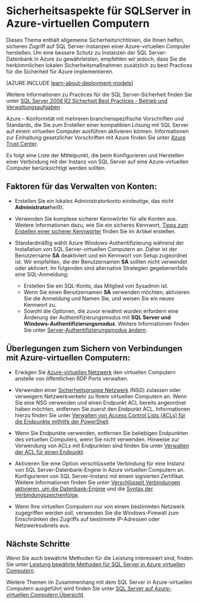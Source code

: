<properties
    pageTitle="Sicherheitsaspekte für SQLServer in Azure | Microsoft Azure"
    description="In diesem Thema bezieht sich auf Ressourcen, die mit dem klassischen Bereitstellungsmodell erstellt und sind allgemeine Hinweise zum Sichern von SQL Server in einer Azure-virtuellen Computern ausgeführt."
    services="virtual-machines-windows"
    documentationCenter="na"
    authors="rothja"
    manager="jhubbard"
   editor=""    
   tags="azure-service-management"/>
<tags
    ms.service="virtual-machines-windows"
    ms.devlang="na"
    ms.topic="article"
    ms.tgt_pltfrm="vm-windows-sql-server"
    ms.workload="infrastructure-services"
    ms.date="06/24/2016"
    ms.author="jroth" />

# <a name="security-considerations-for-sql-server-in-azure-virtual-machines"></a>Sicherheitsaspekte für SQLServer in Azure-virtuellen Computern
 
Dieses Thema enthält allgemeine Sicherheitsrichtlinien, die Ihnen helfen, sicheren Zugriff auf SQL Server-Instanzen einer Azure-virtuellen Computer herstellen. Um eine bessere Schutz zu Instanzen der SQL Server-Datenbank in Azure zu gewährleisten, empfehlen wir jedoch, dass Sie die herkömmlichen lokalen Sicherheitsmaßnahmen zusätzlich zu best Practices für die Sicherheit für Azure implementieren.

[AZURE.INCLUDE [learn-about-deployment-models](../../includes/learn-about-deployment-models-classic-include.md)]


Weitere Informationen zu Practices für die SQL Server-Sicherheit finden Sie unter [SQL Server 2008 R2 Sicherheit Best Practices - Betrieb und Verwaltungsaufgaben](http://download.microsoft.com/download/1/2/A/12ABE102-4427-4335-B989-5DA579A4D29D/SQL_Server_2008_R2_Security_Best_Practice_Whitepaper.docx)

Azure – Konformität mit mehreren branchenspezifische Vorschriften und Standards, die Sie zum Erstellen einer kompatiblen Lösung mit SQL Server auf einem virtuellen Computer ausführen aktivieren können. Informationen zur Einhaltung gesetzlicher Vorschriften mit Azure finden Sie unter [Azure Trust Center](https://azure.microsoft.com/support/trust-center/).

Es folgt eine Liste der Mittelpunkt, die beim Konfigurieren und Herstellen einer Verbindung mit der Instanz von SQL Server auf eine Azure-virtuellen Computer berücksichtigt werden sollten.

## <a name="considerations-for-managing-accounts"></a>Faktoren für das Verwalten von Konten:

- Erstellen Sie ein lokales Administratorkonto eindeutige, das nicht **Administrator**heißt.

- Verwenden Sie komplexe sicherer Kennwörter für alle Konten aus. Weitere Informationen dazu, wie Sie ein sicheres Kennwort, [Tipps zum Erstellen einer sicherer Kennwörter](http://windows.microsoft.com/en-us/windows-vista/Tips-for-creating-a-strong-password) finden Sie im Artikel erstellen.

- Standardmäßig wählt Azure Windows-Authentifizierung während der Installation von SQL Server-virtuellen Computern an. Daher ist der Benutzername **SA** deaktiviert und ein Kennwort von Setup zugeordnet ist. Wir empfehlen, die der Benutzernamen **SA** sollten nicht verwendet oder aktiviert. Im folgenden sind alternative Strategien gegebenenfalls eine SQL-Anmeldung:
    - Erstellen Sie ein SQL-Konto, das Mitglied von Sysadmin ist.
    - Wenn Sie einen Benutzernamen **SA** verwenden möchten, aktivieren Sie die Anmeldung und Namen Sie, und weisen Sie ein neues Kennwort zu.
    - Sowohl die Optionen, die zuvor erwähnt wurden erfordern eine Änderung der Authentifizierungsmodus mit **SQL Server und Windows-Authentifizierungsmodus**. Weitere Informationen finden Sie unter [Server-Authentifizierungsmodus ändern](https://msdn.microsoft.com/library/ms188670.aspx).

## <a name="considerations-for-securing-connections-to-azure-virtual-machine"></a>Überlegungen zum Sichern von Verbindungen mit Azure-virtuellen Computern:

- Erwägen Sie [Azure-virtuellen Netzwerk](../virtual-network/virtual-networks-overview.md) den virtuellen Computern anstelle von öffentlichen RDP Ports verwalten.

- Verwenden einer [Sicherheitsgruppe Netzwerk](../virtual-network/virtual-networks-nsg.md) (NSG) zulassen oder verweigern Netzwerkverkehr zu Ihrem virtuellen Computern an. Wenn Sie eine NSG verwenden und einen Endpunkt ACL bereits angeordnet haben möchten, entfernen Sie zuerst den Endpunkt ACL. Informationen hierzu finden Sie unter [Verwalten von Access Control Lists (ACLs) für die Endpunkte mithilfe der PowerShell](../virtual-network/virtual-networks-acl-powershell.md).

- Wenn Sie Endpunkte verwenden, entfernen Sie beliebigen Endpunkten des virtuellen Computers, wenn Sie nicht verwenden. Hinweise zur Verwendung von ACLs mit Endpunkten sind finden Sie unter [Verwalten der ACL für einen Endpunkt](../virtual-network/virtual-machines-windows-classic-setup-endpoints.md#manage-the-acl-on-an-endpoint).

- Aktivieren Sie eine Option verschlüsselte Verbindung für eine Instanz von SQL Server-Datenbank-Engine in Azure virtuellen Computern an. Konfigurieren von SQL Server-Instanz mit einem signierten Zertifikat. Weitere Informationen finden Sie unter [Verschlüsselt Verbindungen aktivieren, um die Datenbank-Engine](https://msdn.microsoft.com/library/ms191192.aspx) und die [Syntax der Verbindungszeichenfolge](https://msdn.microsoft.com/library/ms254500.aspx).

- Wenn Ihre virtuellen Computern nur von einem bestimmten Netzwerk zugegriffen werden soll, verwenden Sie die Windows-Firewall zum Einschränken des Zugriffs auf bestimmte IP-Adressen oder Netzwerksubnets aus.

## <a name="next-steps"></a>Nächste Schritte

Wenn Sie auch bewährte Methoden für die Leistung interessiert sind, finden Sie unter [Leistung bewährte Methoden für SQL Server in Azure virtuellen Computern](virtual-machines-windows-sql-performance.md).

Weitere Themen im Zusammenhang mit dem SQL Server in Azure-virtuellen Computern ausgeführt wird finden Sie unter [SQL Server auf Azure-virtuellen Computern Übersicht](virtual-machines-windows-sql-server-iaas-overview.md).
